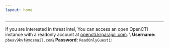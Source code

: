 ```yaml
---
layout: home
---
```


---
If you are interested in threat intel, You can access an open OpenCTI instance with a readonly account at [opencti.krparajuli.com](https://opencti.krparajuli.com). \\
**Username:** `pbeav9kvf@mozmail.com`\\
**Password:** `ReadOnlyGuest1!`
